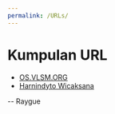 ```yaml
---
permalink: /URLs/
---
```


# Kumpulan URL

* [OS.VLSM.ORG](https://os.vlsm.org/)
* [Harnindyto Wicaksana](../)

-- Raygue

